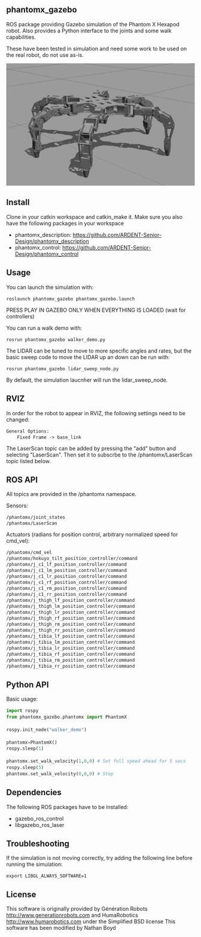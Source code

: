 ## phantomx_gazebo

ROS package providing Gazebo simulation of the Phantom X Hexapod robot.
Also provides a Python interface to the joints and some walk capabilities.

These have been tested in simulation and need some work to be used on the real robot, do not use as-is.

![Phantom X model in Gazebo](/phantomx.png?raw=true "Phantom X model in Gazebo")

## Install

Clone in your catkin workspace and catkin_make it.
Make sure you also have the following packages in your workspace
* phantomx_description: https://github.com/ARDENT-Senior-Design/phantomx_description
* phantomx_control: https://github.com/ARDENT-Senior-Design/phantomx_control
    
## Usage

You can launch the simulation with:

    roslaunch phantomx_gazebo phantomx_gazebo.launch
    
PRESS PLAY IN GAZEBO ONLY WHEN EVERYTHING IS LOADED (wait for controllers)

You can run a walk demo with:

    rosrun phantomx_gazebo walker_demo.py
    
The LIDAR can be tuned to move to more specific angles and rates, but the basic sweep code to move the LIDAR up an down can be run with:
    
    rosrun phantomx_gazebo lidar_sweep_node.py
    
By default, the simulation laucnher will run the lidar_sweep_node.

## RVIZ

In order for the robot to appear in RVIZ, the following settings need to be changed:

    General Options:
        Fixed Frame -> base_link

The LaserScan topic can be added by pressing the "add" button and selecting "LaserScan". Then set it to subscrbe to the /phantomx/LaserScan topic listed below.

## ROS API

All topics are provided in the /phantomx namespace.

Sensors:

    /phantomx/joint_states
    /phantomx/LaserScan

Actuators (radians for position control, arbitrary normalized speed for cmd_vel):

    /phantomx/cmd_vel
    /phantomx/hokuyo_tilt_position_controller/command
    /phantomx/j_c1_lf_position_controller/command
    /phantomx/j_c1_lm_position_controller/command
    /phantomx/j_c1_lr_position_controller/command
    /phantomx/j_c1_rf_position_controller/command
    /phantomx/j_c1_rm_position_controller/command
    /phantomx/j_c1_rr_position_controller/command
    /phantomx/j_thigh_lf_position_controller/command
    /phantomx/j_thigh_lm_position_controller/command
    /phantomx/j_thigh_lr_position_controller/command
    /phantomx/j_thigh_rf_position_controller/command
    /phantomx/j_thigh_rm_position_controller/command
    /phantomx/j_thigh_rr_position_controller/command
    /phantomx/j_tibia_lf_position_controller/command
    /phantomx/j_tibia_lm_position_controller/command
    /phantomx/j_tibia_lr_position_controller/command
    /phantomx/j_tibia_rf_position_controller/command
    /phantomx/j_tibia_rm_position_controller/command
    /phantomx/j_tibia_rr_position_controller/command


## Python API

Basic usage:
```python
import rospy
from phantomx_gazebo.phantomx import PhantomX

rospy.init_node("walker_demo")

phantomx=PhantomX()
rospy.sleep(1)

phantomx.set_walk_velocity(1,0,0) # Set full speed ahead for 5 secs
rospy.sleep(5)
phantomx.set_walk_velocity(0,0,0) # Stop
```
## Dependencies

The following ROS packages have to be installed:
* gazebo_ros_control
* libgazebo_ros_laser 

## Troubleshooting
If the simulation is not moving correctly, try adding the following line before running the simulation:

    export LIBGL_ALWAYS_SOFTWARE=1

## License

This software is originally provided by Génération Robots http://www.generationrobots.com and HumaRobotics http://www.humarobotics.com under the Simplified BSD license
This software has been modified by Nathan Boyd
